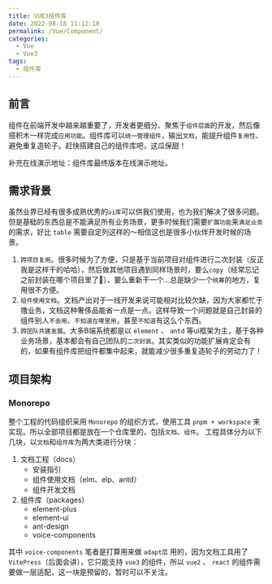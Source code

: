 ```yaml
---
title: VUE3组件库
date: 2022-08-18 11:12:10
permalink: /Vue/Component/
categories:
  - Vue
  - Vue3
tags:
  - 组件库
---
```



## 前言

组件在前端开发中越来越重要了，开发者更细分、聚焦于`组件层面`的开发，然后像搭积木一样完成`应用功能`。组件库可以`统一管理组件`，输出`文档`，能提升组件`复用性`、避免重复造轮子。赶快搭建自己的组件库吧，这瓜保甜！

补充在线演示地址：组件库最终版本在线演示地址。

## 需求背景

虽然业界已经有很多成熟优秀的`ui库`可以供我们使用，也为我们解决了很多问题。但是基础的东西总是不能满足所有业务场景，更多时候我们需要`扩展功能`来`满足业务`的需求，好比 `table` 需要自定列这样的～相信这也是很多小伙伴开发时候的场景。

1. `跨项目复用`。很多时候为了方便，只是基于当前项目对组件进行二次封装（反正我是这样干的哈哈），然后做其他项目遇到同样场景时，要么`copy`（经常忘记之前封装在哪个项目里了🌚）、要么重新干一个...总是缺少一个`统筹`的地方，复用很不方便。
2. `组件使用文档`。文档产出对于一线开发来说可能相对比较欠缺，因为大家都忙于撸业务，文档这种奢侈品能省一点是一点。这样导致一个问题就是自己封装的组件别人`不会用`、`不知道在哪里用`，甚至`不知道`有这么个东西。
3. `跨团队共建发展`。大多B端系统都是以 `element` 、 `antd` 等ui框架为主，基于各种业务场景，基本都会有自己团队的`二次封装`。其实类似的功能扩展肯定会有的，如果有组件库把组件都集中起来，就能减少很多重复造轮子的劳动力了！

## 项目架构

### Monorepo

整个工程的代码组织采用 `Monorepo` 的组织方式，使用工具 `pnpm + workspace` 来实现。所以全部项目都是放在一个仓库里的，包括`文档`、`组件`。
工程具体分为以下几块，以`文档`和`组件库`为两大类进行分块：

1. 文档工程（docs）
    - 安装指引
    - 组件使用文档（elm、elp、antd）
    - 组件开发文档
2. 组件库（packages）
    - element-plus
    - element-ui
    - ant-design
    - voice-components


其中 `voice-components` 笔者是打算用来做 `adapt层` 用的，因为文档工具用了 `VitePress`（后面会讲），它只能支持 `vue3` 的组件，所以 `vue2` 、 `react` 的组件需要做一层适配，这一块是预留的，暂时可以不关注。
